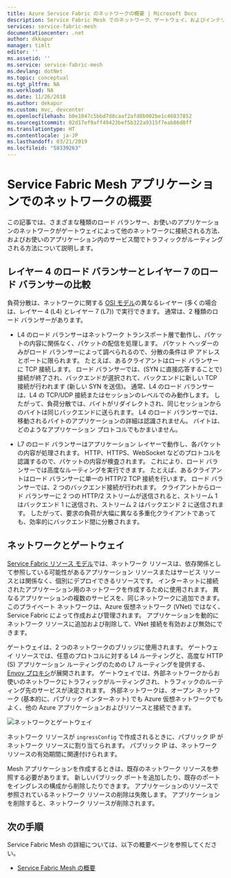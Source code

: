 ```yaml
---
title: Azure Service Fabric のネットワークの概要 | Microsoft Docs
description: Service Fabric Mesh でのネットワーク、ゲートウェイ、およびインテリジェントなトラフィック ルーティングについて説明します。
services: service-fabric-mesh
documentationcenter: .net
author: dkkapur
manager: timlt
editor: ''
ms.assetid: ''
ms.service: service-fabric-mesh
ms.devlang: dotNet
ms.topic: conceptual
ms.tgt_pltfrm: NA
ms.workload: NA
ms.date: 11/26/2018
ms.author: dekapur
ms.custom: mvc, devcenter
ms.openlocfilehash: b0e1047c5bbd7d8caaf2afd8b002be1c46837852
ms.sourcegitcommit: 02d17ef9aff49423bef5b322a9315f7eab86d8ff
ms.translationtype: HT
ms.contentlocale: ja-JP
ms.lasthandoff: 03/21/2019
ms.locfileid: "58339263"
---
```

# <a name="introduction-to-networking-in-service-fabric-mesh-applications"></a>Service Fabric Mesh アプリケーションでのネットワークの概要
この記事では、さまざまな種類のロード バランサー、お使いのアプリケーションのネットワークがゲートウェイによって他のネットワークに接続される方法、およびお使いのアプリケーション内のサービス間でトラフィックがルーティングされる方法について説明します。

## <a name="layer-4-vs-layer-7-load-balancers"></a>レイヤー 4 のロード バランサーとレイヤー 7 のロード バランサーの比較
負荷分散は、ネットワークに関する [OSI モデル](https://en.wikipedia.org/wiki/OSI_model)の異なるレイヤー (多くの場合は、レイヤー 4 (L4) とレイヤー 7 (L7)) で実行できます。  通常は、2 種類のロード バランサーがあります。

- L4 のロード バランサーはネットワーク トランスポート層で動作し、パケットの内容に関係なく、パケットの配信を処理します。 パケット ヘッダーのみがロード バランサーによって調べられるので、分散の条件は IP アドレスとポートに限られます。 たとえば、あるクライアントはロード バランサーに TCP 接続します。 ロード バランサーでは、(SYN に直接応答することで) 接続が終了され、バックエンドが選択されて、バックエンドに新しい TCP 接続が行われます (新しい SYN を送信)。 通常、L4 のロード バランサーは、L4 の TCP/UDP 接続またはセッションのレベルでのみ動作します。 したがって、負荷分散では、バイトがリダイレクトされ、同じセッションからのバイトは同じバックエンドに送られます。 L4 のロード バランサーでは、移動されるバイトのアプリケーションの詳細は認識されません。 バイトは、どのようなアプリケーション プロトコルでもかまいません。

- L7 のロード バランサーはアプリケーション レイヤーで動作し、各パケットの内容が処理されます。 HTTP、HTTPS、WebSocket などのプロトコルを認識するので、パケットの内容が検査されます。 これにより、ロード バランサーでは高度なルーティングを実行できます。 たとえば、あるクライアントはロード バランサーに単一の HTTP/2 TCP 接続を行います。 ロード バランサーでは、2 つのバックエンド接続が行われます。 クライアントからロード バランサーに 2 つの HTTP/2 ストリームが送信されると、ストリーム 1 はバックエンド 1 に送信され、ストリーム 2 はバックエンド 2 に送信されます。 したがって、要求の負荷が大幅に異なる多重化クライアントであっても、効率的にバックエンド間に分散されます。 

## <a name="networks-and-gateways"></a>ネットワークとゲートウェイ
[Service Fabric リソース モデル](service-fabric-mesh-service-fabric-resources.md)では、ネットワーク リソースは、依存関係として参照している可能性があるアプリケーション リソースまたはサービス リソースとは関係なく、個別にデプロイできるリソースです。 インターネットに接続されたアプリケーション用のネットワークを作成するために使用されます。 異なるアプリケーションの複数のサービスを、同じネットワークに追加できます。 このプライベート ネットワークは、Azure 仮想ネットワーク (VNet) ではなく、Service Fabric によって作成および管理されます。 アプリケーションを動的にネットワーク リソースに追加および削除して、VNet 接続を有効および無効にできます。 

ゲートウェイは、2 つのネットワークのブリッジに使用されます。 ゲートウェイ リソースでは、任意のプロトコルに対する L4 ルーティングと、高度な HTTP (S) アプリケーション ルーティングのための L7 ルーティングを提供する、[Envoy プロキシ](https://www.envoyproxy.io/)が展開されます。 ゲートウェイでは、外部ネットワークからお使いのネットワークにトラフィックがルーティングされ、トラフィックのルーティング先のサービスが決定されます。  外部ネットワークは、オープン ネットワーク (基本的に、パブリック インターネット) でも Azure 仮想ネットワークでもよく、他の Azure アプリケーションおよびリソースと接続できます。 

![ネットワークとゲートウェイ][Image1]

ネットワーク リソースが `ingressConfig` で作成されるときに、パブリック IP がネットワーク リソースに割り当てられます。 パブリック IP は、ネットワーク リソースの有効期間に関連付けられます。

Mesh アプリケーションを作成するときは、既存のネットワーク リソースを参照する必要があります。 新しいパブリック ポートを追加したり、既存のポートをイングレスの構成から削除したりできます。 アプリケーションのリソースで参照されているネットワーク リソースの削除は失敗します。 アプリケーションを削除すると、ネットワーク リソースが削除されます。

## <a name="next-steps"></a>次の手順 
Service Fabric Mesh の詳細については、以下の概要ページを参照してください。
- [Service Fabric Mesh の概要](service-fabric-mesh-overview.md)

[Image1]: media/service-fabric-mesh-networks-and-gateways/NetworkAndGateway.png